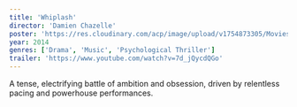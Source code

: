 ```yaml
---
title: 'Whiplash'
director: 'Damien Chazelle'
poster: 'https://res.cloudinary.com/acp/image/upload/v1754873305/Movies/1fbf80f6-5e0f-4aa6-afbd-578bb4e5e43b.png'
year: 2014
genres: ['Drama', 'Music', 'Psychological Thriller']
trailer: 'https://www.youtube.com/watch?v=7d_jQycdQGo'
---
```


A tense, electrifying battle of ambition and obsession, driven by relentless pacing and powerhouse performances.
